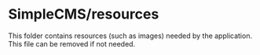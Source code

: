 # SimpleCMS/resources

This folder contains resources (such as images) needed by the application. This file can
be removed if not needed.
